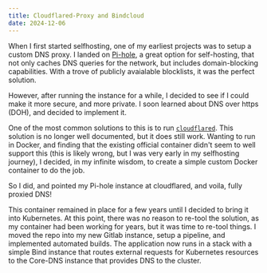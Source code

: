 ```yaml
---
title: Cloudflared-Proxy and Bindcloud
date: 2024-12-06
---
```


When I first started selfhosting, one of my earliest projects was to setup a custom DNS proxy. I landed on [Pi-hole](https://pi-hole.net/),
a great option for self-hosting, that not only caches DNS queries for the network, but includes domain-blocking capabilities. With a trove
of publicly avaialable blocklists, it was the perfect solution.

However, after running the instance for a while, I decided to see if I could make it more secure, and more private. I soon learned about
DNS over https (DOH), and decided to implement it.

One of the most common solutions to this is to run [`cloudflared`](https://developers.cloudflare.com/1.1.1.1/encryption/dns-over-https/dns-over-https-client/). This solution is no longer well documented, but it does still work. Wanting to run in Docker, and finding that
the existing official container didn't seem to well support this (this is likely wrong, but I was very early in my selfhosting journey),
I decided, in my infinite wisdom, to create a simple custom Docker container to do the job.

So I did, and pointed my Pi-hole instance at cloudflared, and voila, fully proxied DNS!

This container remained in place for a few years until I decided to bring it into Kubernetes. At this point, there was no reason to re-tool
the solution, as my container had been working for years, but it was time to re-tool things. I moved the repo into my new Gitlab instance,
setup a pipeline, and implemented automated builds. The application now runs in a stack with a simple Bind instance that routes external
requests for Kubernetes resources to the Core-DNS instance that provides DNS to the cluster.